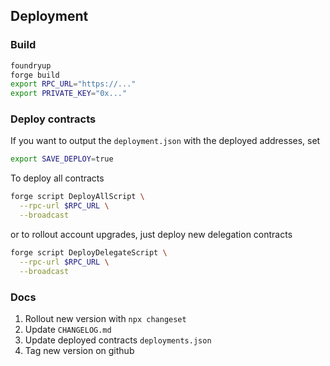 ## Deployment

### Build 
```bash
foundryup
forge build
export RPC_URL="https://..."
export PRIVATE_KEY="0x..."
```

### Deploy contracts

If you want to output the `deployment.json` with the deployed addresses, set 
```bash
export SAVE_DEPLOY=true
```

To deploy all contracts

```bash
forge script DeployAllScript \
  --rpc-url $RPC_URL \
  --broadcast
```

or to rollout account upgrades, just deploy new delegation contracts

```bash
forge script DeployDelegateScript \
  --rpc-url $RPC_URL \
  --broadcast
```

### Docs
1. Rollout new version with `npx changeset` 
2. Update `CHANGELOG.md`
3. Update deployed contracts `deployments.json`
4. Tag new version on github